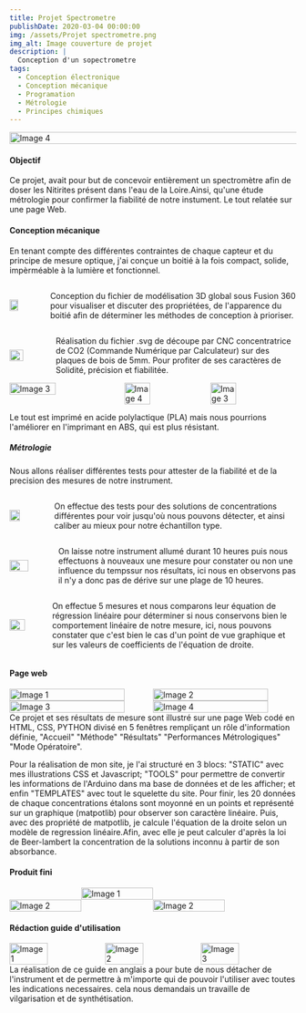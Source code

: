 ```yaml
---
title: Projet Spectrometre
publishDate: 2020-03-04 00:00:00
img: /assets/Projet spectrometre.png
img_alt: Image couverture de projet
description: |
  Conception d'un sopectrometre
tags: 
  - Conception électronique
  - Conception mécanique
  - Programation
  - Métrologie
  - Principes chimiques
---
```

<div style="display:flex; justify-content:center;">
    <img src="/assets/Chaine-spectro.png" alt="Image 4" width="120%">
</div>

#### Objectif
Ce projet, avait pour but de concevoir entièrement un spectromètre afin de doser les Nitirites présent dans l'eau de la Loire.Ainsi, qu'une étude métrologie pour confirmer la fiabilité de notre instument. Le tout relatée sur une page Web.


#### Conception mécanique

En tenant compte des différentes contraintes de chaque capteur et du principe de mesure optique, j'ai conçue un boitié à la fois compact, solide, impèrméable à la lumière et fonctionnel.

<div style="display:flex; align-items:center;">
    <img src="/assets/Modelspectro.jpg"  width="30%" style="margin-right:10px;">
    <p style="margin-left:10px;">Conception du fichier de modélisation 3D global sous Fusion 360 pour visualiser et discuter des propriétées, de l'apparence du boitié afin de déterminer les méthodes de conception à prioriser. </p>
</div>

<div style="display:flex; align-items:center;">
    <img src="/assets/decoupe_laser.png"  width="40%" style="margin-right:10px;">
    <p style="margin-left:10px;">Réalisation du fichier .svg de découpe par CNC concentratrice de CO2 (Commande Numérique par Calculateur) sur des plaques de bois de 5mm. Pour profiter de ses caractères de Solidité, précision et fiabilitée.  </p>
</div>

<div style="display:flex; justify-content:center;">
    <img src="/assets/supportdecuve.png" alt="Image 3" width="40%">
    <img src="/assets/poignet.png" alt="Image 4" width="30%">
    <img src="/assets/supportcuve.png" alt="Image 3" width="30%">
</div>

Le tout est imprimé en acide polylactique (PLA) mais nous pourrions l'améliorer en l'imprimant en ABS, qui est plus résistant. 

##### Métrologie

Nous allons réaliser différentes tests pour attester de la fiabilité et de la precision des mesures de notre instrument.

<div style="display:flex; align-items:center;">
    <img src="/assets/etenduedemesure.png"  width="30%" style="margin-right:10px;">
    <p style="margin-left:10px;">On effectue des tests pour des solutions de concentrations différentes pour voir jusqu'où nous pouvons détecter, et ainsi caliber au mieux pour notre échantillon type.</p>
</div>
<div style="display:flex; align-items:center;">
    <img src="/assets/deriveinstrumentale.png"  width="50%" style="margin-right:10px;">
    <p style="margin-left:10px;">On laisse notre instrument allumé durant 10 heures puis nous effectuons à nouveaux une mesure pour constater ou non une influence du tempssur nos résultats, ici nous en observons pas il n'y a donc pas de dérive sur une plage de 10 heures.</p>
</div>
<div style="display:flex; align-items:center;">
    <img src="/assets/linearite.png"  width="50%" style="margin-right:10px;">
    <p style="margin-left:10px;">On effectue 5 mesures et nous comparons leur équation de régression linéaire pour déterminer si nous conservons bien le comportement linéaire de notre mesure, ici, nous pouvons constater que c'est bien le cas d'un point de vue graphique et sur les valeurs de coefficients de l'équation de droite.</p>
</div>

#### Page web

<div style="display:flex; justify-content:center;">
    <img src="/assets/Homepage.jpg" alt="Image 1" width="80%">
    <img src="/assets/Methodepage.jpg" alt="Image 2" width="80%">
</div>
<div style="display:flex; justify-content:center;">
    <img src="/assets/Resultpage.jpg" alt="Image 3" width="80%">
    <img src="/assets/Metropage.jpg" alt="Image 4" width="80%">
</div>
Ce projet et ses résultats de mesure sont illustré sur une page Web codé en HTML, CSS, PYTHON divisé en 5 fenêtres rempliçant un rôle d'information définie, "Accueil" "Méthode" "Résultats" "Performances Métrologiques" "Mode Opératoire".

Pour la réalisation de mon site, je l'ai structuré en 3 blocs: "STATIC" avec mes illustrations CSS et Javascript; "TOOLS" pour permettre de convertir les informations de l'Arduino dans ma base de données et de les afficher; et enfin "TEMPLATES" avec tout le squelette du site. Pour finir, les 20 données de chaque concentrations étalons sont moyonné en un points et représenté sur un graphique (matpotlib) pour observer son caractère linéaire. Puis, avec des propriété de matpotlib, je calcule l'équation de la droite selon un modèle de regression linéaire.Afin, avec elle je peut calculer d'après la loi de Beer-lambert la concentration de la solutions inconnu à partir de son absorbance.

#### Produit fini

<div style="display:flex; justify-content:center;">
    <img src="/assets/photoGspectro.png" alt="Image 1" width="50%">
</div>
<div style="display:flex; justify-content:center;">
    <img src="/assets/photosupportcuve.png" alt="Image 2" width="50%">
    <img src="/assets/spectrovuH2.png" alt="Image 2" width="50%">
</div>

#### Rédaction guide d'utilisation

<div style="display:flex; justify-content:center;">
    <img src="/assets/Usermanuel1.png" alt="Image 1" width="40%">
    <img src="/assets/Usermanuel2.png" alt="Image 2" width="40%">
    <img src="/assets/Usermanuel3.png" alt="Image 3" width="40%">
</div>
La réalisation de ce guide en anglais a pour bute de nous détacher de l'instrument et de permettre à m'importe qui de pouvoir l'utiliser avec toutes les indications necessaires. cela nous demandais un travaille de vilgarisation et de synthétisation.

